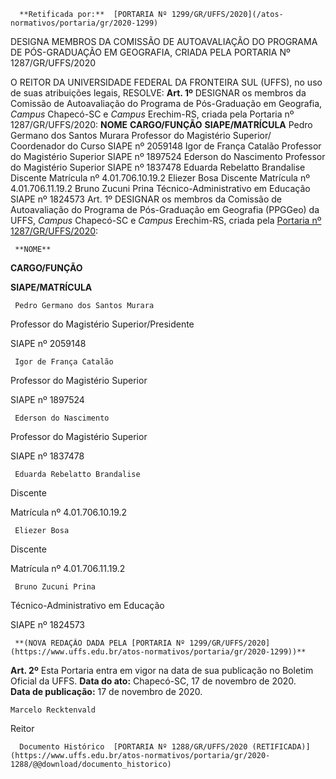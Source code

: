       **Retificada por:**  [PORTARIA Nº 1299/GR/UFFS/2020](/atos-normativos/portaria/gr/2020-1299) 

   DESIGNA MEMBROS DA COMISSÃO DE AUTOAVALIAÇÃO DO PROGRAMA DE PÓS-GRADUAÇÃO EM GEOGRAFIA, CRIADA PELA PORTARIA Nº 1287/GR/UFFS/2020  

 O REITOR DA UNIVERSIDADE FEDERAL DA FRONTEIRA SUL (UFFS), no uso de suas atribuições legais, RESOLVE:   **Art. 1º**  DESIGNAR os membros da Comissão de Autoavaliação do Programa de Pós-Graduação em Geografia, *Campus*  Chapecó-SC e *Campus*  Erechim-RS, criada pela Portaria nº 1287/GR/UFFS/2020:     **NOME**    **CARGO/FUNÇÃO**    **SIAPE/MATRÍCULA**      Pedro Germano dos Santos Murara   Professor do Magistério Superior/ Coordenador do Curso   SIAPE nº 2059148     Igor de França Catalão   Professor do Magistério Superior   SIAPE nº 1897524     Ederson do Nascimento   Professor do Magistério Superior   SIAPE nº 1837478     Eduarda Rebelatto Brandalise   Discente   Matrícula nº 4.01.706.10.19.2     Eliezer Bosa   Discente   Matrícula nº 4.01.706.11.19.2     Bruno Zucuni Prina   Técnico-Administrativo em Educação   SIAPE nº 1824573        Art. 1º DESIGNAR os membros da Comissão de Autoavaliação do Programa de Pós-Graduação em Geografia (PPGGeo) da UFFS, *Campus* Chapecó-SC e *Campus* Erechim-RS, criada pela [Portaria nº 1287/GR/UFFS/2020](https://www.uffs.edu.br/atos-normativos/portaria/gr/2020-1287):

     **NOME** 

   **CARGO/FUNÇÃO** 

   **SIAPE/MATRÍCULA** 

     Pedro Germano dos Santos Murara

   Professor do Magistério Superior/Presidente

   SIAPE nº 2059148

     Igor de França Catalão

   Professor do Magistério Superior

   SIAPE nº 1897524

     Ederson do Nascimento

   Professor do Magistério Superior

   SIAPE nº 1837478

     Eduarda Rebelatto Brandalise

   Discente

   Matrícula nº 4.01.706.10.19.2

     Eliezer Bosa

   Discente

   Matrícula nº 4.01.706.11.19.2

     Bruno Zucuni Prina

   Técnico-Administrativo em Educação

   SIAPE nº 1824573

     **(NOVA REDAÇÃO DADA PELA [PORTARIA Nº 1299/GR/UFFS/2020](https://www.uffs.edu.br/atos-normativos/portaria/gr/2020-1299))**

  **Art. 2º**  Esta Portaria entra em vigor na data de sua publicação no Boletim Oficial da UFFS.        **Data do ato:** Chapecó-SC, 17 de novembro de 2020.   
 **Data de publicação:**  17 de novembro de 2020. 

    Marcelo Recktenvald   
 Reitor 

      Documento Histórico  [PORTARIA Nº 1288/GR/UFFS/2020 (RETIFICADA)](https://www.uffs.edu.br/atos-normativos/portaria/gr/2020-1288/@@download/documento_historico)     
      